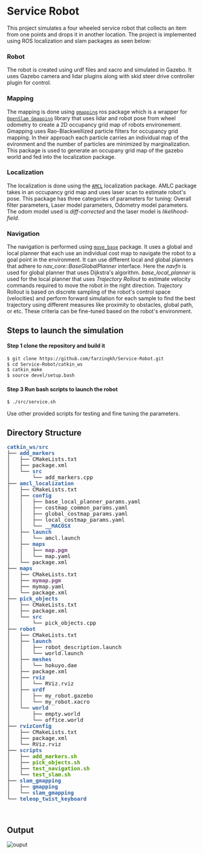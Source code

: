 # Service Robot
This project simulates a four wheeled service robot that collects an item from one points and drops it in another location. The project is implemented using ROS localization and slam packages as seen below:

### Robot 
The robot is created using urdf files and xacro and simulated in Gazebo. It uses Gazebo camera and lidar plugins along with skid steer drive controller plugin for control. 

### Mapping
The mapping is done using [`gmapping`](http://wiki.ros.org/gmapping) ros package which is a wrapper for [`OpenSlam Gmapping`](https://openslam-org.github.io/gmapping.html) library that uses lidar and robot pose from wheel odometry to create a 2D occupancy grid map of robots environement. Gmapping uses Rao-Blackwellized particle filters for occupancy grid mapping. In their approach each particle carries an individual map of the evironment and the number of particles are minimized by marginalization. This package is used to generate an occupany grid map of the gazebo world and fed into the localization package.

### Localization 
The localization is done using the [`AMCL`](http://wiki.ros.org/amcl) localization package. AMLC package takes in an occupancy grid map and uses laser scan to estimate robot's pose. This package has three categories of parameters for tuning: Overall filter parameters, Laser model parameters, Odometry model parameters. The odom model used is *diff-corrected* and the laser model is *likelihood-field*. 

### Navigation
The navigation is performed using [`move_base`](http://wiki.ros.org/move_base?distro=noetic) package. It uses a global and local planner that each use an individual cost map to navigate the robot to a goal point in the environment. It can use different local and global planners that adhere to *nav_core::BaseGlobalPlanner* interface. Here the *navfn* is used for global planner that uses Dijkstra's algorithm. *base_local_planner* is used for the local planner that uses *Trajectory Rollout* to estimate velocity commands required to move the robot in the right direction. Trajectory Rollout is based on discrete sampling of the robot's control space (velocities) and perform forward simulation for each sample to find the best trajectory using different measures like proximity to obstacles, global path, or etc. These criteria can be fine-tuned based on the robot's environment. 

## Steps to launch the simulation

#### Step 1 clone the repository and build it
```sh
$ git clone https://github.com/farzingkh/Service-Robot.git
$ cd Service-Robot/catkin_ws
$ catkin_make
$ source devel/setup.bash
```

#### Step 3 Run bash scripts to launch the robot 
```sh
$ ./src/service.sh
```
Use other provided scripts for testing and fine tuning the parameters.

## Directory Structure

<pre><font color="#3465A4"><b>catkin_ws/src</b></font>
├── <font color="#3465A4"><b>add_markers</b></font>
│   ├── CMakeLists.txt
│   ├── package.xml
│   └── <font color="#3465A4"><b>src</b></font>
│       └── add_markers.cpp
├── <font color="#3465A4"><b>amcl_localization</b></font>
│   ├── CMakeLists.txt
│   ├── <font color="#3465A4"><b>config</b></font>
│   │   ├── base_local_planner_params.yaml
│   │   ├── costmap_common_params.yaml
│   │   ├── global_costmap_params.yaml
│   │   ├── local_costmap_params.yaml
│   │   └── <font color="#3465A4"><b>__MACOSX</b></font>
│   ├── <font color="#3465A4"><b>launch</b></font>
│   │   └── amcl.launch
│   ├── <font color="#3465A4"><b>maps</b></font>
│   │   ├── <font color="#75507B"><b>map.pgm</b></font>
│   │   └── map.yaml
│   └── package.xml
├── <font color="#3465A4"><b>maps</b></font>
│   ├── CMakeLists.txt
│   ├── <font color="#75507B"><b>mymap.pgm</b></font>
│   ├── mymap.yaml
│   └── package.xml
├── <font color="#3465A4"><b>pick_objects</b></font>
│   ├── CMakeLists.txt
│   ├── package.xml
│   └── <font color="#3465A4"><b>src</b></font>
│       └── pick_objects.cpp
├── <font color="#3465A4"><b>robot</b></font>
│   ├── CMakeLists.txt
│   ├── <font color="#3465A4"><b>launch</b></font>
│   │   ├── robot_description.launch
│   │   └── world.launch
│   ├── <font color="#3465A4"><b>meshes</b></font>
│   │   └── hokuyo.dae
│   ├── package.xml
│   ├── <font color="#3465A4"><b>rviz</b></font>
│   │   └── RViz.rviz
│   ├── <font color="#3465A4"><b>urdf</b></font>
│   │   ├── my_robot.gazebo
│   │   └── my_robot.xacro
│   └── <font color="#3465A4"><b>world</b></font>
│       ├── empty.world
│       └── office.world
├── <font color="#3465A4"><b>rvizConfig</b></font>
│   ├── CMakeLists.txt
│   ├── package.xml
│   └── RViz.rviz
├── <font color="#3465A4"><b>scripts</b></font>
│   ├── <font color="#4E9A06"><b>add_markers.sh</b></font>
│   ├── <font color="#4E9A06"><b>pick_objects.sh</b></font>
│   ├── <font color="#4E9A06"><b>test_navigation.sh</b></font>
│   └── <font color="#4E9A06"><b>test_slam.sh</b></font>
├── <font color="#3465A4"><b>slam_gmapping</b></font>
│   ├── <font color="#3465A4"><b>gmapping</b></font>
│   └── <font color="#3465A4"><b>slam_gmapping</b></font>
└── <font color="#3465A4"><b>teleop_twist_keyboard</b></font>


</pre>

## Output 
![ouput](./image/out.gif)

